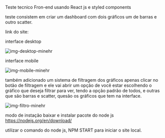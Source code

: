 Teste tecnico Fron-end usando React js e styled components

teste consistem em criar um dashboard com dois gráficos um de barras e outro scatter.

link do site:

interface desktop

![img-desktop-minehr](https://user-images.githubusercontent.com/95238029/173624866-b143f159-7817-4911-b4cb-f1e1776e3631.jpg)



interface mobile 

![img-mobile-minehr](https://user-images.githubusercontent.com/95238029/173624970-433cf752-6ed7-4796-bd14-58e111ad2227.jpg)



também adicionado um sistema de filtragem dos gráficos apenas clicar no botão de filtragem e ele vai abrir um opção de você estar escolhendo o gráfico que deseja filtrar para ver, tendo a opção padrão de todos, e outras que são barras e scatter, quesão os gráficos que tem na interface.

![img-filtro-minehr](https://user-images.githubusercontent.com/95238029/173625554-503adabd-4877-4f85-b2ca-932c9da48ffc.jpg)



modo de instação 
baixar e instalar pacote do node js https://nodejs.org/en/download/ 

utilizar o comando do node js, NPM START para iniciar o site local.


